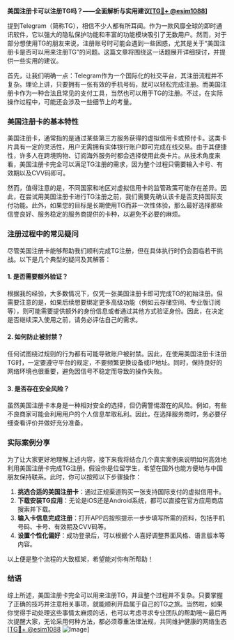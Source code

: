 **美国注册卡可以注册TG吗？——全面解析与实用建议[[TG💪+ @esim1088](https://t.me/s/esim1088)]**

提到Telegram（简称TG），相信不少人都有所耳闻。作为一款风靡全球的即时通讯软件，它以强大的隐私保护功能和丰富的功能模块吸引了无数用户。然而，对于部分想使用TG的朋友来说，注册账号时可能会遇到一些困惑，尤其是关于“美国注册卡是否可以用来注册TG”的问题。这篇文章将围绕这一话题展开详细探讨，并提供一些实用的建议。

首先，让我们明确一点：Telegram作为一个国际化的社交平台，其注册流程并不复杂。理论上讲，只要拥有一张有效的手机号码，就可以轻松完成注册。而美国注册卡作为一种合法且常见的支付工具，当然也可以用于TG的注册。不过，在实际操作过程中，可能还会涉及一些细节上的考量。

### 美国注册卡的基本特性

美国注册卡，通常指的是通过某些第三方服务获得的虚拟信用卡或预付卡。这类卡片具有一定的灵活性，用户无需拥有实体银行账户即可完成在线交易。由于其便捷性，许多人在跨境购物、订阅海外服务时都会选择使用此类卡片。从技术角度来看，美国注册卡完全可以满足TG注册的需求，因为整个过程只需要输入卡号、有效期以及CVV码即可。

然而，值得注意的是，不同国家和地区对虚拟信用卡的监管政策可能存在差异。因此，在尝试用美国注册卡进行TG注册之前，我们需要先确认该卡是否支持国际支付功能。此外，如果您的目标是长期使用TG而非一次性体验，那么最好选择那些信誉良好、服务稳定的服务商提供的卡种，以避免不必要的麻烦。

### 注册过程中的常见疑问

尽管美国注册卡能够帮助我们顺利完成TG注册，但在具体执行时仍会面临若干挑战。以下是几个典型的疑问及其解答：

#### 1. 是否需要额外验证？
根据我的经验，大多数情况下，仅凭一张美国注册卡即可完成TG的初始注册。但需要注意的是，如果后续想要绑定更多高级功能（例如云存储空间、专业版订阅等），则可能需要提供额外的身份信息或者通过其他方式验证身份。因此，在决定是否继续深入使用之前，请务必评估自己的需求。

#### 2. 如何防止被封禁？
任何试图绕过规则的行为都有可能导致账户被封禁。因此，在使用美国注册卡注册TG时，一定要遵守平台的规定，不要频繁更换设备或IP地址。同时，保持良好的网络环境也很重要，避免因信号不稳定而导致的操作失败。

#### 3. 是否存在安全风险？
虽然美国注册卡本身是一种相对安全的选择，但仍需警惕潜在的风险。例如，有些不良商家可能会利用用户的个人信息牟取私利。因此，在选择服务商时，务必要仔细查看评价并做好充分准备。

### 实际案例分享

为了让大家更好地理解上述内容，接下来我将结合几个真实案例来说明如何高效地利用美国注册卡完成TG注册。假设你是位留学生，希望在国外也能方便地与中国朋友保持联系。此时，你可以按照以下步骤操作：

1. **挑选合适的美国注册卡**：通过正规渠道购买一张支持国际支付的虚拟信用卡。
2. **下载安装TG应用**：无论是iOS还是Android系统，都可以直接在官方应用商店搜索并下载。
3. **输入卡信息完成注册**：打开APP后按照提示一步步填写所需的资料，包括手机号码、卡号、有效期及CVV码等。
4. **设置个性化偏好**：成功登录后，可以根据个人喜好调整界面风格、语言版本等内容。

以上便是整个流程的大致框架，希望能对你有所帮助！

### 结语

综上所述，美国注册卡完全可以用来注册TG，并且整个过程并不复杂。只要掌握了正确的技巧并注意相关事项，就能顺利开启属于自己的TG之旅。当然啦，如果你觉得手动处理这些事情太麻烦的话，也可以考虑寻求专业团队的帮助哦～最后再次提醒大家，无论采用何种方法，都必须尊重法律法规，共同维护健康的网络生态[[TG💪+ @esim1088](https://t.me/s/esim1088) ![Image](https://i.postimg.cc/4NQfJmqS/Snipaste-2025-05-13-00-14-12.png)]